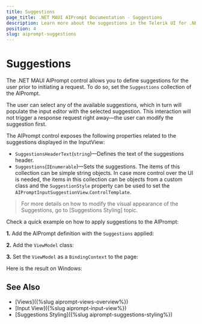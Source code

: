 ```yaml
---
title: Suggestions
page_title: .NET MAUI AIPrompt Documentation - Suggestions
description: Learn more about the suggestions in the Telerik UI for .NET MAUI AIPrompt control.
position: 4
slug: aiprompt-suggestions
---
```


# Suggestions

The .NET MAUI AIPrompt control allows you to define suggestions for the user prior to initiating a request. To do so, set the `Suggestions` collection of the AIPrompt.

The user can select any of the available suggestions, which in turn will populate the input editor with the selected suggestion. This interaction will not trigger a response request right away&mdash;the user can modify the suggestion first.

The AIPrompt control exposes the following properties related to the suggestions displayed in the InputView:

* `SuggestionsHeaderText`(`string`)&mdash;Defines the text of the suggestions header.
* `Suggestions`(`IEnumerable`)&mdash;Sets the suggestions. The items of this collection can be simple string objects. In case more control over the UI is needed, the items in this collection can be objects from a custom class and the `SuggestionStyle` property can be used to set the `AIPromptInputSuggestionView`.`ControlTemplate`.

>For more details on how to modify the visual appearance of the Suggestions, go to [Suggestions Styling] topic.

Check a quick example on how to apply suggestions to the AIPrompt:

**1.** Add the AIPrompt definition with the `Suggestions` applied:

<snippet id='aiprompt-suggestions-xaml' />

**2.** Add the `ViewModel` class:

<snippet id='aiprompt-suggestions-viewmodel' />

**3.** Set the `ViewModel` as a `BindingContext` to the page:

<snippet id='aiprompt-getting-started-setvm' />

Here is the result on Windows:

## See Also

- [Views]({%slug aiprompt-views-overview%})
- [Input View]({%slug aiprompt-input-view%})
- [Suggestions Styling]({%slug aiprompt-suggestions-styling%})

